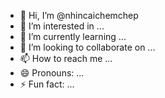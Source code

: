 - 👋 Hi, I’m @nhincaichemchep
- 👀 I’m interested in ...
- 🌱 I’m currently learning ...
- 💞️ I’m looking to collaborate on ...
- 📫 How to reach me ...
- 😄 Pronouns: ...
- ⚡ Fun fact: ...

<!---
nhincaichemchep/nhincaichemchep is a ✨ special ✨ repository because its `README.md` (this file) appears on your GitHub profile.
You can click the Preview link to take a look at your changes.
--->
